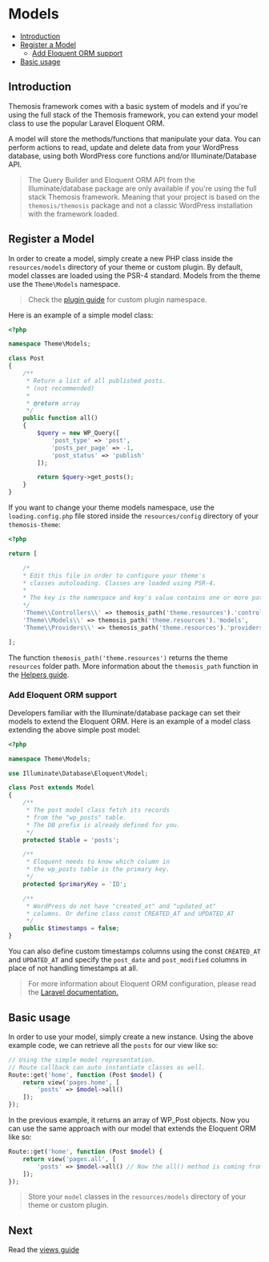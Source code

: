 Models
======

- [Introduction](#introduction)
- [Register a Model](#register-a-model)
    - [Add Eloquent ORM support](#add-eloquent-orm-support)
- [Basic usage](#basic-usage)

Introduction
------------

Themosis framework comes with a basic system of models and if you're using the full stack of the Themosis framework, you can extend your model class to use the popular Laravel Eloquent ORM.

A model will store the methods/functions that manipulate your data. You can perform actions to read, update and delete data from your WordPress database, using both WordPress core functions and/or Illuminate/Database API.

> The Query Builder and Eloquent ORM API from the Illuminate/database package are only available if you're using the full stack Themosis framework. Meaning that your project is based on the `themosis/themosis` package and not a classic WordPress installation with the framework loaded.

Register a Model
----------------

In order to create a model, simply create a new PHP class inside the `resources/models` directory of your theme or custom plugin. By default, model classes are loaded using the PSR-4 standard. Models from the theme use the `Theme\Models` namespace.

> Check the [plugin guide]({{url}}/plugin) for custom plugin namespace.

Here is an example of a simple model class:

```php
<?php

namespace Theme\Models;

class Post
{
    /**
     * Return a list of all published posts.
     * (not recommended)
     * 
     * @return array
     */
    public function all()
    {
        $query = new WP_Query([
            'post_type' => 'post',
            'posts_per_page' => -1,
            'post_status' => 'publish'
        ]);

        return $query->get_posts();
    }
}
```

If you want to change your theme models namespace, use the `loading.config.php` file stored inside the `resources/config` directory of your `themosis-theme`:

```php
<?php

return [

    /*
    * Edit this file in order to configure your theme's
    * classes autoloading. Classes are loaded using PSR-4.
    *
    * The key is the namespace and key's value contains one or more paths to your classes.
    */
    'Theme\\Controllers\\' => themosis_path('theme.resources').'controllers',
    'Theme\\Models\\' => themosis_path('theme.resources').'models',
    'Theme\\Providers\\' => themosis_path('theme.resources').'providers'

];
```

The function `themosis_path('theme.resources')` returns the theme `resources` folder path. More information about the `themosis_path` function in the [Helpers guide]({{url}}/helpers).

### Add Eloquent ORM support

Developers familiar with the Illuminate/database package can set their models to extend the Eloquent ORM. Here is an example of a model class extending the above simple post model:

```php
<?php

namespace Theme\Models;

use Illuminate\Database\Eloquent\Model;

class Post extends Model
{
    /**
     * The post model class fetch its records
     * from the "wp_posts" table.
     * The DB prefix is already defined for you.
     */
    protected $table = 'posts';

    /**
     * Eloquent needs to know which column in
     * the wp_posts table is the primary key.
     */
    protected $primaryKey = 'ID';

    /**
     * WordPress do not have "created_at" and "updated_at"
     * columns. Or define class const CREATED_AT and UPDATED_AT
     */
    public $timestamps = false;
}
```

You can also define custom timestamps columns using the const `CREATED_AT` and `UPDATED_AT` and specify the `post_date` and `post_modified` columns in place of not handling timestamps at all.

> For more information about Eloquent ORM configuration, please read the [Laravel documentation.](https://laravel.com/docs/5.3/eloquent)

Basic usage
-----------

In order to use your model, simply create a new instance. Using the above example code, we can retrieve all the `posts` for our view like so:

```php
// Using the simple model representation.
// Route callback can auto instantiate classes as well.
Route::get('home', function (Post $model) {
    return view('pages.home', [
        'posts' => $model->all()
    ]);
});
```

In the previous example, it returns an array of WP_Post objects. Now you can use the same approach with our model that extends the Eloquent ORM like so:

```php
Route::get('home', function (Post $model) {
    return view('pages.all', [
        'posts' => $model->all() // Now the all() method is coming from the Eloquent base model
    ]);
});
```

> Store your `model` classes in the `resources/models` directory of your theme or custom plugin.

Next
----
Read the [views guide]({{url}}/views)